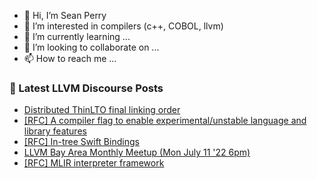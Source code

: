 - 👋 Hi, I’m Sean Perry
- 👀 I’m interested in compilers (c++, COBOL, llvm)
- 🌱 I’m currently learning ...
- 💞️ I’m looking to collaborate on ...
- 📫 How to reach me ...

<!---
s66perry/s66perry is a ✨ special ✨ repository because its `README.md` (this file) appears on your GitHub profile.
You can click the Preview link to take a look at your changes.
--->
### 📕 Latest LLVM Discourse Posts

<!-- DISCOURSE-LLVM:START -->
- [Distributed ThinLTO final linking order](https://discourse.llvm.org/t/distributed-thinlto-final-linking-order/63804#post_3)
- [[RFC] A compiler flag to enable experimental/unstable language and library features](https://discourse.llvm.org/t/rfc-a-compiler-flag-to-enable-experimental-unstable-language-and-library-features/63609?page=2#post_31)
- [[RFC] In-tree Swift Bindings](https://discourse.llvm.org/t/rfc-in-tree-swift-bindings/63562?page=2#post_26)
- [LLVM Bay Area Monthly Meetup &lpar;Mon July 11 &#39;22 6pm&rpar;](https://discourse.llvm.org/t/llvm-bay-area-monthly-meetup-mon-july-11-22-6pm/63193#post_6)
- [[RFC] MLIR interpreter framework](https://discourse.llvm.org/t/rfc-mlir-interpreter-framework/63567?page=4#post_65)
<!-- DISCOURSE-LLVM:END -->
